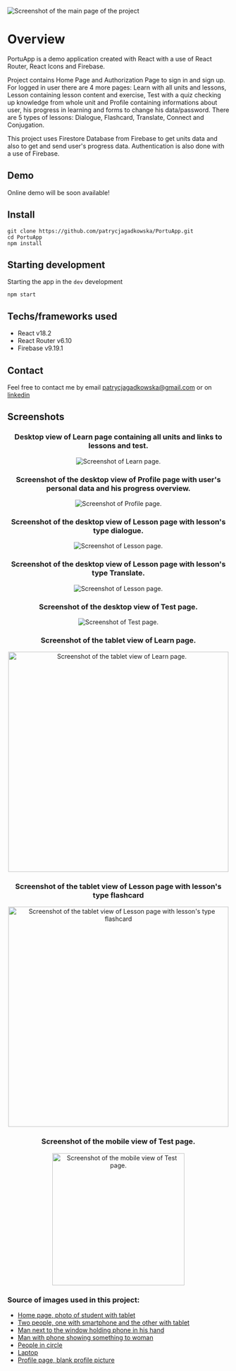 ![Screenshot of the main page of the project](/src/assets/readme-home.png)

# Overview

PortuApp is a demo application created with React with a use of React Router, React Icons and Firebase.

Project contains Home Page and Authorization Page to sign in and sign up. For logged in user there are 4 more pages: Learn with all units and lessons, Lesson containing lesson content and exercise, Test with a quiz checking up knowledge from whole unit and Profile containing informations about user, his progress in learning and forms to change his data/password. There are 5 types of lessons: Dialogue, Flashcard, Translate, Connect and Conjugation.

This project uses Firestore Database from Firebase to get units data and also to get and send user's progress data. Authentication is also done with a use of Firebase.

## Demo

Online demo will be soon available!

## Install

```
git clone https://github.com/patrycjagadkowska/PortuApp.git
cd PortuApp
npm install
```

## Starting development

Starting the app in the ```dev``` development

```
npm start
```

## Techs/frameworks used

- React v18.2
- React Router v6.10
- Firebase v9.19.1

## Contact

Feel free to contact me by email <a href="mailto:patrycjagadkowska@gmail.com">patrycjagadkowska@gmail.com</a> or on <a href="https://www.linkedin.com/in/patrycja-gadkowska-600b34154/">linkedin</a>

## Screenshots

<section style="text-align: center">
<h3> Desktop view of Learn page containing all units and links to lessons and test. </h3>
<img src="src/assets/readme-learn.png" alt="Screenshot of Learn page.">
<h3> Screenshot of the desktop view of Profile page with user's personal data and his progress overview. </h3>
<img src="src/assets/readme-profile.png" alt="Screenshot of Profile page.">
<h3> Screenshot of the desktop view of Lesson page with lesson's type dialogue. </h3>
<img src="src/assets/readme-lesson.png" alt="Screenshot of Lesson page.">
<h3> Screenshot of the desktop view of Lesson page with lesson's type Translate. </h3>
<img src="src/assets/readme-lesson2.png" alt="Screenshot of Lesson page.">
<h3> Screenshot of the desktop view of Test page. </h3>
<img src="src/assets/readme-test.png" alt="Screenshot of Test page.">
<h3> Screenshot of the tablet view of Learn page. </h3>
<p align="center"><img src="src/assets/readme-learn-mobile.png" alt="Screenshot of the tablet view of Learn page." width="500px"></p>
<h3> Screenshot of the tablet view of Lesson page with lesson's type flashcard </h3>
<p align="center"><img src="src/assets/readme-lesson-mobile.png" alt="Screenshot of the tablet view of Lesson page with lesson's type flashcard" width="500px"></p>
<h3> Screenshot of the mobile view of Test page. </h3>
<p align="center"><img src="src/assets/readme-test-mobile.png" alt="Screenshot of the mobile view of Test page." width="300px"></p>
</section>

### Source of images used in this project:

- [Home page, photo of student with tablet](https://www.pexels.com/pl-pl/zdjecie/zdjecie-osoby-trzymajacej-tablet-3060661/)
- [Two people, one with smartphone and the other with tablet](https://www.pexels.com/pl-pl/zdjecie/smartfon-kobiety-przegladanie-internet-6205512/)
- [Man next to the window holding phone in his hand](https://www.pexels.com/pl-pl/zdjecie/mezczyzna-w-czerwonej-koszuli-z-okraglym-dekoltem-trzymajac-smartfon-obok-kobiety-w-bialym-podkoszulku-bez-rekawow-6140463/)
- [Man with phone showing something to woman](https://www.pexels.com/pl-pl/zdjecie/mezczyzna-w-czerwonej-koszuli-z-okraglym-dekoltem-trzymajac-smartfon-obok-kobiety-w-bialym-podkoszulku-bez-rekawow-6140463/)
- [People in circle](https://easyvectors.com/download/community-team-teamwork-people-1404)
- [Laptop](https://easyvectors.com/download/laptop-notebook-computer-black-1723)
- [Profile page, blank profile picture](https://easyvectors.com/download/blank-profile-picture-mystery-man-418)
